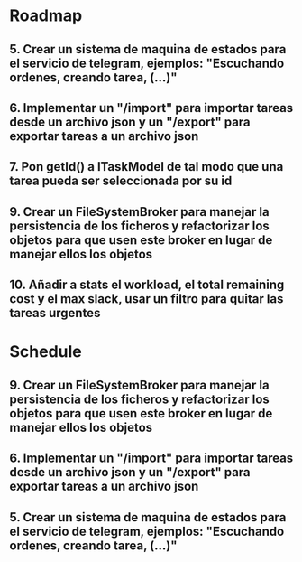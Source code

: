 # Roadmap
## 5. Crear un sistema de maquina de estados para el servicio de telegram, ejemplos: "Escuchando ordenes, creando tarea, (...)"
## 6. Implementar un "/import" para importar tareas desde un archivo json y un "/export" para exportar tareas a un archivo json
## 7. Pon getId() a ITaskModel de tal modo que una tarea pueda ser seleccionada por su id
## 9. Crear un FileSystemBroker para manejar la persistencia de los ficheros y refactorizar los objetos para que usen este broker en lugar de manejar ellos los objetos
## 10. Añadir a stats el workload, el total remaining cost y el max slack, usar un filtro para quitar las tareas urgentes

# Schedule
## 9. Crear un FileSystemBroker para manejar la persistencia de los ficheros y refactorizar los objetos para que usen este broker en lugar de manejar ellos los objetos
## 6. Implementar un "/import" para importar tareas desde un archivo json y un "/export" para exportar tareas a un archivo json
## 5. Crear un sistema de maquina de estados para el servicio de telegram, ejemplos: "Escuchando ordenes, creando tarea, (...)"

